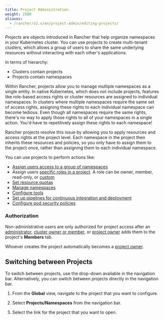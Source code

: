 ```yaml
---
title: Project Administration
weight: 2500
aliases:
  - /rancher/v2.x/en/project-admin/editing-projects/
---
```


_Projects_ are objects introduced in Rancher that help organize namespaces in your Kubernetes cluster. You can use projects to create multi-tenant clusters, which allows a group of users to share the same underlying resources without interacting with each other's applications.

In terms of hierarchy:

- Clusters contain projects
- Projects contain namespaces

Within Rancher, projects allow you to manage multiple namespaces as a single entity. In native Kubernetes, which does not include projects, features like role-based access rights or cluster resources are assigned to individual namespaces. In clusters where multiple namespaces require the same set of access rights, assigning these rights to each individual namespace can become tedious. Even though all namespaces require the same rights, there's no way to apply those rights to all of your namespaces in a single action. You'd have to repetitively assign these rights to each namespace!

Rancher projects resolve this issue by allowing you to apply resources and access rights at the project level. Each namespace in the project then inherits these resources and policies, so you only have to assign them to the project once, rather than assigning them to each individual namespace.

You can use projects to perform actions like:

- [Assign users access to a group of namespaces]({{<baseurl>}}/rancher/v2.x/en/project-admin/project-members)
- Assign users [specific roles in a project]({{<baseurl>}}/rancher/v2.x/en/admin-settings/rbac/cluster-project-roles/#project-roles). A role can be owner, member, read-only, or [custom]({{<baseurl>}}/rancher/v2.x/en/admin-settings/rbac/default-custom-roles/)
- [Set resource quotas]({{<baseurl>}}/rancher/v2.x/en/project-admin/resource-quotas/)
- [Manage namespaces]({{<baseurl>}}/rancher/v2.x/en/project-admin/namespaces/)
- [Configure tools]({{<baseurl>}}/rancher/v2.x/en/project-admin/tools/)
- [Set up pipelines for continuous integration and deployment]({{<baseurl>}}/rancher/v2.x/en/project-admin/pipelines)
- [Configure pod security policies]({{<baseurl>}}/rancher/v2.x/en/project-admin/pod-security-policies)

### Authorization

Non-administrative users are only authorized for project access after an [administrator]({{<baseurl>}}/rancher/v2.x/en/admin-settings/rbac/global-permissions/), [cluster owner or member]({{<baseurl>}}/rancher/v2.x/en/admin-settings/rbac/cluster-project-roles/#cluster-roles), or [project owner]({{<baseurl>}}/rancher/v2.x/en/admin-settings/rbac/cluster-project-roles/#project-roles) adds them to the project's **Members** tab.

Whoever creates the project automatically becomes a [project owner]({{<baseurl>}}/rancher/v2.x/en/admin-settings/rbac/cluster-project-roles/#project-roles).

## Switching between Projects

To switch between projects, use the drop-down available in the navigation bar. Alternatively, you can switch between projects directly in the navigation bar.

1. From the **Global** view, navigate to the project that you want to configure.

1. Select **Projects/Namespaces** from the navigation bar.

1. Select the link for the project that you want to open.
